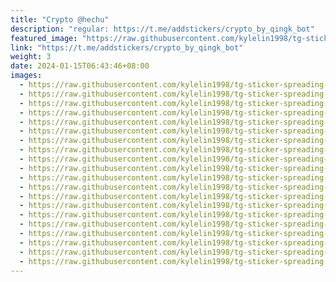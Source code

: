 ```yaml
---
title: "Crypto @hechu"
description: "regular: https://t.me/addstickers/crypto_by_qingk_bot"
featured_image: "https://raw.githubusercontent.com/kylelin1998/tg-sticker-spreading-worldwide-images/main/img/8c6b7065-5f72-43b9-9da8-4345f2476a0f.jpg"
link: "https://t.me/addstickers/crypto_by_qingk_bot"
weight: 3
date: 2024-01-15T06:43:46+08:00
images:
  - https://raw.githubusercontent.com/kylelin1998/tg-sticker-spreading-worldwide-images/main/img/8c6b7065-5f72-43b9-9da8-4345f2476a0f.jpg
  - https://raw.githubusercontent.com/kylelin1998/tg-sticker-spreading-worldwide-images/main/img/70068236-3d26-47d5-b5d7-b5675dd56bd7.jpg
  - https://raw.githubusercontent.com/kylelin1998/tg-sticker-spreading-worldwide-images/main/img/dd68153d-5fd6-47c3-81f0-9e2aebd202f3.jpg
  - https://raw.githubusercontent.com/kylelin1998/tg-sticker-spreading-worldwide-images/main/img/f035e117-e5bd-4068-952b-2d2bbcbe8db7.jpg
  - https://raw.githubusercontent.com/kylelin1998/tg-sticker-spreading-worldwide-images/main/img/d0603bc4-901d-4784-8ea4-6ced9393b7ca.jpg
  - https://raw.githubusercontent.com/kylelin1998/tg-sticker-spreading-worldwide-images/main/img/bd4423d4-bfed-4293-b074-5110942252cb.jpg
  - https://raw.githubusercontent.com/kylelin1998/tg-sticker-spreading-worldwide-images/main/img/2a367188-fc55-4370-8b2e-0fb5e5da4f8f.jpg
  - https://raw.githubusercontent.com/kylelin1998/tg-sticker-spreading-worldwide-images/main/img/adf161ee-acf8-4819-b709-2bbf04463f33.jpg
  - https://raw.githubusercontent.com/kylelin1998/tg-sticker-spreading-worldwide-images/main/img/5562b8b0-3c62-457c-8a10-a863a982b4e6.jpg
  - https://raw.githubusercontent.com/kylelin1998/tg-sticker-spreading-worldwide-images/main/img/06731e14-b6f9-4233-ad01-3a11fd1aee80.jpg
  - https://raw.githubusercontent.com/kylelin1998/tg-sticker-spreading-worldwide-images/main/img/e2bd8eef-7d9c-49f5-a843-68847ce1dc8f.jpg
  - https://raw.githubusercontent.com/kylelin1998/tg-sticker-spreading-worldwide-images/main/img/b337ae94-336a-4277-aca1-3d5a3c96a27b.jpg
  - https://raw.githubusercontent.com/kylelin1998/tg-sticker-spreading-worldwide-images/main/img/ee2a9285-a722-4778-8366-933154b67963.jpg
  - https://raw.githubusercontent.com/kylelin1998/tg-sticker-spreading-worldwide-images/main/img/fbe4ae66-d8fc-4e6b-8a59-34ec82078272.jpg
  - https://raw.githubusercontent.com/kylelin1998/tg-sticker-spreading-worldwide-images/main/img/a629ec23-464a-4b56-ae20-2e5aee46f2c1.jpg
  - https://raw.githubusercontent.com/kylelin1998/tg-sticker-spreading-worldwide-images/main/img/37d15d2c-429c-4998-824c-60789be7ea93.jpg
  - https://raw.githubusercontent.com/kylelin1998/tg-sticker-spreading-worldwide-images/main/img/a4e324e4-e412-4e9b-89ec-2ce47233d76b.jpg
  - https://raw.githubusercontent.com/kylelin1998/tg-sticker-spreading-worldwide-images/main/img/481cc8b9-e9ed-4f54-a060-179c65bf79a4.jpg
  - https://raw.githubusercontent.com/kylelin1998/tg-sticker-spreading-worldwide-images/main/img/0059e178-12b6-4976-acef-aa640fb9ad5d.jpg
  - https://raw.githubusercontent.com/kylelin1998/tg-sticker-spreading-worldwide-images/main/img/3b9923e0-a1af-4352-a8e1-13fcf69fc07d.jpg
---
```

